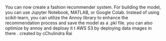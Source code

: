 You can now create a fashion recommender system. For building the model, you can use Jupyter Notebook, MATLAB, or Google Colab. Instead of using scikit-learn, you can utilize the Annoy library to enhance the recommendation process and save the model as a .pkl file.
you can also optimize by annoy and deploay it t AWS S3 by deploying data images in there .
created by cChulindra Rai
